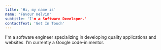 ```yaml
---
title: 'Hi, my name is'
name: 'Favour Kelvin'
subtitle: 'I'm a Software Developer.'
contactText: 'Get In Touch'
---
```


I'm a software engineer specializing in developing quality applications and websites. I’m currently a Google code-in mentor.
